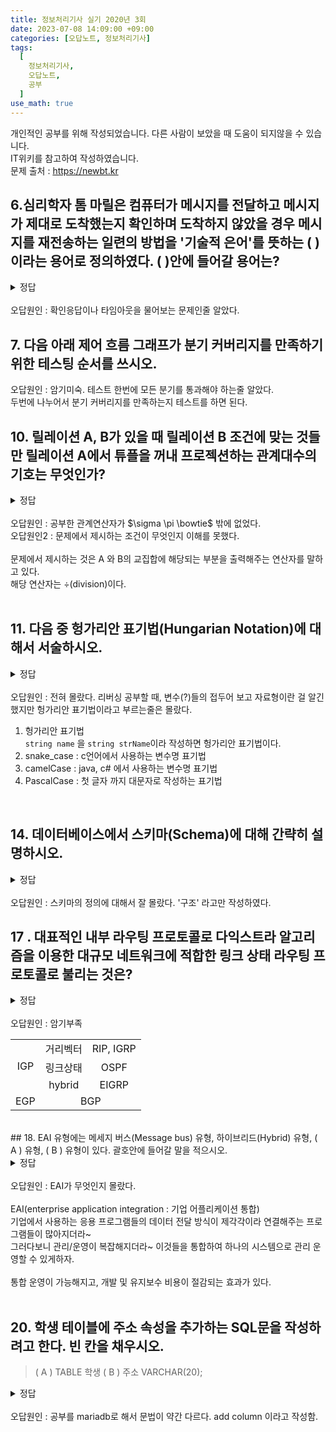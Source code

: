 ```yaml
---
title: 정보처리기사 실기 2020년 3회
date: 2023-07-08 14:09:00 +09:00
categories: [오답노트, 정보처리기사]
tags:
  [
    정보처리기사,
    오답노트,
    공부
  ]
use_math: true
---
```

개인적인 공부를 위해 작성되었습니다. 다른 사람이 보았을 때 도움이 되지않을 수 있습니다.  
IT위키를 참고하여 작성하였습니다.  
문제 출처 : <https://newbt.kr>  

## 6.심리학자 톰 마릴은 컴퓨터가 메시지를 전달하고 메시지가 제대로 도착했는지 확인하며 도착하지 않았을 경우 메시지를 재전송하는 일련의 방법을 '기술적 은어'를 뜻하는 ( )이라는 용어로 정의하였다. ( )안에 들어갈 용어는?
<details>
<summary>정답</summary>
protocol
</details>
<br>
오답원인 : 확인응답이나 타임아웃을 물어보는 문제인줄 알았다.<br>

## 7. 다음 아래 제어 흐름 그래프가 분기 커버리지를 만족하기 위한 테스팅 순서를 쓰시오.

오답원인 : 암기미숙. 테스트 한번에 모든 분기를 통과해야 하는줄 알았다.<br>
두번에 나누어서 분기 커버리지를 만족하는지 테스트를 하면 된다.<br>

## 10. 릴레이션 A, B가 있을 때 릴레이션 B 조건에 맞는 것들만 릴레이션 A에서 튜플을 꺼내 프로젝션하는 관계대수의 기호는 무엇인가?
<details>
<summary>정답</summary>
÷
</details>
<br>
오답원인 : 공부한 관계연산자가 $\sigma \pi \bowtie$ 밖에 없었다. <br>
오답원인2 : 문제에서 제시하는 조건이 무엇인지 이해를 못했다.<br>
<br>
문제에서 제시하는 것은 A 와 B의 교집합에 해당되는 부분을 출력해주는 연산자를 말하고 있다.<br>
해당 연산자는 ÷(division)이다.<br>
<br>

## 11. 다음 중 헝가리안 표기법(Hungarian Notation)에 대해서 서술하시오.
<details>
<summary>정답</summary>
식별자 표기 시 접두어에 자료형을 붙이는 표기법
</details>
<br>
오답원인 : 전혀 몰랐다. 리버싱 공부할 때, 변수(?)들의 접두어 보고 자료형이란 걸 알긴 했지만 헝가리안 표기법이라고 부르는줄은 몰랐다.<br>

1. 헝가리안 표기법 <br>
```string name``` 을 ```string strName```이라 작성하면 헝가리안 표기법이다.<br>
2. snake_case : c언어에서 사용하는 변수명 표기법<br>
3. camelCase : java, c# 에서 사용하는 변수명 표기법<br>
4. PascalCase : 첫 글자 까지 대문자로 작성하는 표기법<br>
<br>

## 14. 데이터베이스에서 스키마(Schema)에 대해 간략히 설명하시오.
<details>
<summary>정답</summary>
데이터베이스의 전체적인 구조와 제약조건에 대한 명세로, 내부 스키마와 개념 스키마, 외부 스키마로 나뉜다.
</details>
<br>
오답원인 : 스키마의 정의에 대해서 잘 몰랐다. '구조' 라고만 작성하였다. <br>

## 17 . 대표적인 내부 라우팅 프로토콜로 다익스트라 알고리즘을 이용한 대규모 네트워크에 적합한 링크 상태 라우팅 프로토콜로 불리는 것은?
<details>
<summary>정답</summary>
OSPF
</details>
<br>
오답원인 : 암기부족<br>


<table>

  <tr align="center">
    <td rowspan="3">IGP</td>
    <td>거리벡터</td>
    <td>RIP, IGRP</td>
  </tr>
  <tr align="center">
    <td>링크상태</td>
    <td>OSPF</td>
  </tr>
  <tr align="center">
    <td>hybrid</td>
    <td>EIGRP</td>
  </tr>
  <tr align="center">
    <td>EGP</td>
    <td colspan="2">BGP</td>
  </tr>

</table>

<br>
## 18. EAI 유형에는 메세지 버스(Message bus) 유형, 하이브리드(Hybrid) 유형, ( A ) 유형, ( B ) 유형이 있다. 괄호안에 들어갈 말을 적으시오.
<details>
<summary>정답</summary>
Point to Point, Hub & Spoke
</details>
<br>
오답원인 : EAI가 무엇인지 몰랐다.<br>
<br>
EAI(enterprise application integration : 기업 어플리케이션 통합)<br>
기업에서 사용하는 응용 프로그램들의 데이터 전달 방식이 제각각이라 연결해주는 프로그램들이 많아지더라~<br>
그러다보니 관리/운영이 복잡해지더라~ 이것들을 통합하여 하나의 시스템으로 관리 운영할 수 있게하자.<br>
<br>
통합 운영이 가능해지고, 개발 및 유지보수 비용이 절감되는 효과가 있다.<br>
<br>

## 20. 학생 테이블에 주소 속성을 추가하는 SQL문을 작성하려고 한다. 빈 칸을 채우시오.
> (    A    ) TABLE 학생   (   B   ) 주소 VARCHAR(20);  

<details>
<summary>정답</summary>
alter, add
</details>
<br>
오답원인 : 공부를 mariadb로 해서 문법이 약간 다르다. add column 이라고 작성함.<br>